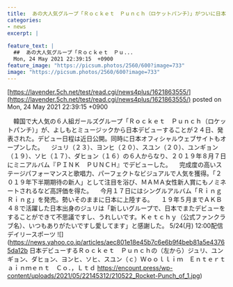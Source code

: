 ```yaml
---
title:  あの大人気グループ「Ｒｏｃｋｅｔ　Ｐｕｎｃｈ（ロケットパンチ）」がついに日本デビュー決定
categories:
- news
excerpt: |
  
feature_text: |
  ##  あの大人気グループ「Ｒｏｃｋｅｔ　Ｐｕ...
  Mon, 24 May 2021 22:39:15  +0900
feature_image: "https://picsum.photos/2560/600?image=733"
image: "https://picsum.photos/2560/600?image=733"
---
```


[https://lavender.5ch.net/test/read.cgi/news4plus/1621863555/](https://lavender.5ch.net/test/read.cgi/news4plus/1621863555/)
posted on Mon, 24 May 2021 22:39:15  +0900

<!--more-->

　韓国で大人気の６人組ガールズグループ「Ｒｏｃｋｅｔ　Ｐｕｎｃｈ（ロケットパンチ）」が、よしもとミュージックから日本デビューすることが２４日、発表された。デビュー日程は近日公開。同時に日本オフィシャルウェブサイトもオープンした。 　ジュリ（２３）、ヨンヒ（２０）、スユン（２０）、ユンギョン（１９）、ソヒ（１７）、ダヒョン（１６）の６人からなり、２０１９年８月７日にミニアルバム『ＰＩＮＫ　ＰＵＮＣＨ』でデビューした。 　完成度の高いステージパフォーマンスと歌唱力、パーフェクトなビジュアルで人気を獲得。「２０１９年下半期期待の新人」として注目を浴び、ＭＡＭＡ女性新人賞にもノミネートされるなど高評価を得た。 　今月１７日にはシングルアルバム「Ｒｉｎｇ　Ｒｉｎｇ」を発売。勢いそのままに日本に上陸する。 　１９年５月までＡＫＢ４８で活躍した日本出身のジュリは「新しいグループで、日本でまたデビューをすることができて不思議ですし、うれしいです。Ｋｅｔｃｈｙ（公式ファンクラブ名）、いつもありがたいですし愛してます」と感謝した。 5/24(月) 12:00配信 デイリースポーツ ![](https://news.yahoo.co.jp/articles/aec801e18e45b7c6e6b9f4beb81a5e43765da12b 日本デビューするＲｏｃｋｅｔ　Ｐｕｎｃｈの（左から）ジュリ、ユンギョン、ダヒョン、ヨンヒ、ソヒ、スユン（ｃ）Ｗｏｏｌｌｉｍ　Ｅｎｔｅｒｔａｉｎｍｅｎｔ　Ｃｏ．，Ｌｔｄ https://encount.press/wp-content/uploads/2021/05/22145312/210522_Rocket-Punch_of_1.jpg)
